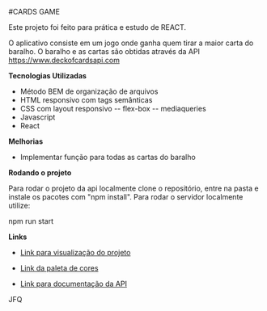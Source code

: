 #CARDS GAME

Este projeto foi feito para prática e estudo de REACT.

O aplicativo consiste em um jogo onde ganha quem tirar a maior carta do baralho. O baralho e as cartas são obtidas através da API https://www.deckofcardsapi.com

**Tecnologias Utilizadas**

- Método BEM de organização de arquivos
- HTML responsivo com tags semânticas
- CSS com layout responsivo
  -- flex-box
  -- mediaqueries
- Javascript
- React

**Melhorias**

- Implementar função para todas as cartas do baralho

**Rodando o projeto**

Para rodar o projeto da api localmente clone o repositório, entre na pasta e instale os pacotes com "npm install". Para rodar o servidor localmente utilize:

npm run start

**Links**

- [Link para visualização do projeto](https://joaofq.github.io/cards)

- [Link da paleta de cores](https://color.adobe.com/pt/search?q=casino)

- [Link para documentação da API](https://www.deckofcardsapi.com)

JFQ
